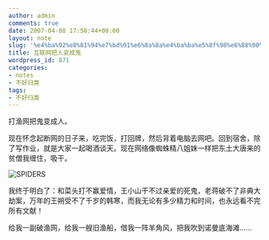 ```yaml
---
author: admin
comments: true
date: 2007-04-08 17:58:44+00:00
layout: note
slug: '%e4%ba%92%e8%81%94%e7%bd%91%e6%8a%8a%e4%ba%ba%e5%8f%98%e6%88%90%e9%ac%bc'
title: 互联网把人变成鬼
wordpress_id: 871
categories:
- notes
- 不好归类
tags:
- 不好归类
---
```


打渔网把鬼变成人。

现在怀念起断网的日子来，吃完饭，打回牌，然后背着电脑去网吧。回到宿舍，除了写作业，就是大家一起喝酒谈天。现在网络像蜘蛛精八姐妹一样把东土大唐来的贫僧我缠住，吸干。

![SPIDERS](http://farm1.static.flickr.com/173/450974582_b5de0e3a98_m.jpg)

我终于明白了：和菜头打不赢爱情，王小山干不过亲爱的死鬼，老蒋破不了非典大劫案，万年的王朔受不了千岁的韩寒，而我无论有多少精力和时间，也永远看不完所有文献！

给我一副破渔网，给我一艘旧渔船，借我一阵羊角风，把我吹到诺曼底海滩……
